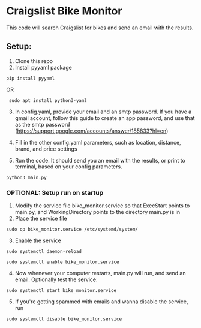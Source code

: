 # Craigslist Bike Monitor

This code will search Craigslist for bikes and send an email with the results.

## Setup:

1. Clone this repo
2. Install pyyaml package

```
pip install pyyaml 
```

OR

```
 sudo apt install python3-yaml
```

3. In config.yaml, provide your email and an smtp password. If you have a gmail account, follow this guide to create an app password, and use that as the smtp password (https://support.google.com/accounts/answer/185833?hl=en)
4. Fill in the other config.yaml parameters, such as location, distance, brand, and price settings

5. Run the code. It should send you an email with the results, or print to terminal, based on your config parameters.

```
python3 main.py 
```


### OPTIONAL: Setup run on startup

1. Modify the service file bike_monitor.service so that ExecStart points to main.py, and WorkingDirectory points to the directory main.py is in
2. Place the service file

```
sudo cp bike_monitor.service /etc/systemd/system/
```

3. Enable the service

```
sudo systemctl daemon-reload
```

```
sudo systemctl enable bike_monitor.service
```

4. Now whenever your computer restarts, main.py will run, and send an email. Optionally test the service:

```
sudo systemctl start bike_monitor.service
```

5. If you're getting spammed with emails and wanna disable the service, run

```
sudo systemctl disable bike_monitor.service
```
